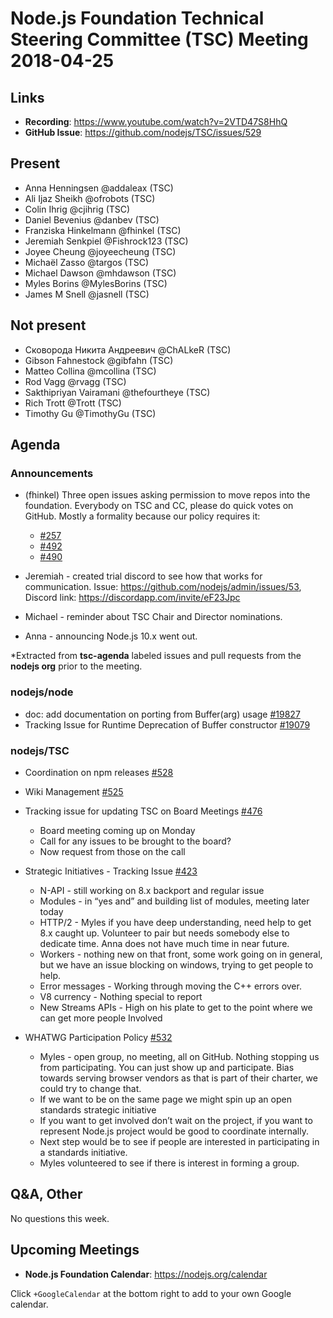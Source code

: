 # Node.js Foundation Technical Steering Committee (TSC) Meeting 2018-04-25

## Links

* **Recording**:  https://www.youtube.com/watch?v=2VTD47S8HhQ
* **GitHub Issue**: https://github.com/nodejs/TSC/issues/529

## Present

* Anna Henningsen @addaleax (TSC)
* Ali Ijaz Sheikh @ofrobots (TSC)
* Colin Ihrig @cjihrig (TSC)
* Daniel Bevenius @danbev (TSC)
* Franziska Hinkelmann @fhinkel (TSC)
* Jeremiah Senkpiel @Fishrock123 (TSC)
* Joyee Cheung @joyeecheung (TSC)
* Michaël Zasso @targos (TSC)
* Michael Dawson @mhdawson (TSC)
* Myles Borins @MylesBorins (TSC)
* James M Snell @jasnell (TSC)

## Not present

* Сковорода Никита Андреевич @ChALkeR (TSC)
* Gibson Fahnestock @gibfahn (TSC)
* Matteo Collina @mcollina (TSC)
* Rod Vagg @rvagg (TSC)
* Sakthipriyan Vairamani @thefourtheye (TSC)
* Rich Trott @Trott (TSC)
* Timothy Gu @TimothyGu (TSC)

## Agenda

### Announcements

* (fhinkel) Three open issues asking permission to move repos into the foundation. Everybody on TSC and CC, please do quick votes on GitHub. Mostly a formality because our policy requires it: 
  * [#257](https://github.com/nodejs/TSC/issues/257)
  * [#492](https://github.com/nodejs/TSC/issues/492)
  * [#490](https://github.com/nodejs/TSC/issues/490)
* Jeremiah - created trial discord to see how that works for communication. Issue: https://github.com/nodejs/admin/issues/53, Discord link: https://discordapp.com/invite/eF23Jpc

* Michael - reminder about TSC Chair and Director nominations. 

* Anna - announcing Node.js 10.x went out.


*Extracted from **tsc-agenda** labeled issues and pull requests from the **nodejs org** prior to the meeting.

### nodejs/node

* doc: add documentation on porting from Buffer(arg) usage [#19827](https://github.com/nodejs/node/issues/19827)
* Tracking Issue for Runtime Deprecation of Buffer constructor [#19079](https://github.com/nodejs/node/issues/19079)

### nodejs/TSC

* Coordination on npm releases  [#528](https://github.com/nodejs/TSC/issues/528)
* Wiki Management [#525](https://github.com/nodejs/TSC/issues/525)
* Tracking issue for updating TSC on Board Meetings [#476](https://github.com/nodejs/TSC/issues/476)
  * Board meeting coming up on Monday
  * Call for any issues to be brought to the board?
  * Now request from those on the call
* Strategic Initiatives - Tracking Issue [#423](https://github.com/nodejs/TSC/issues/423)
  * N-API - still working on 8.x backport and regular issue
  * Modules - in “yes and” and building list of modules, meeting later today
  * HTTP/2 - Myles if you have deep understanding, need help to get 8.x caught up. Volunteer
    to pair but needs somebody else to dedicate time.  Anna does not have much time in 
    near future.
  * Workers - nothing new on that front, some work going on in general, but we have an issue 
     blocking on windows, trying to get people to help. 
  * Error messages - Working through moving the C++ errors over. 
  * V8 currency - Nothing special to report
  * New Streams APIs - High on his plate to get to the point where we can get more people
     Involved

* WHATWG Participation Policy [#532](https://github.com/nodejs/TSC/issues/532)
  * Myles - open group, no meeting, all on GitHub.  Nothing stopping us from participating.
    You can just show up and participate. Bias towards serving browser vendors as that is 
   part of their charter, we could try to change that.  
  * If we want to be on the same page we might spin up an open standards strategic initiative
  * If you want to get involved don’t wait on the project, if you want to represent Node.js project
    would be good to coordinate internally. 
  * Next step would be to see if people are interested in participating in a standards initiative.
  * Myles volunteered to see if there is interest in forming a group.

## Q&A, Other

No questions this week.

## Upcoming Meetings

* **Node.js Foundation Calendar**: https://nodejs.org/calendar

Click `+GoogleCalendar` at the bottom right to add to your own Google calendar.

